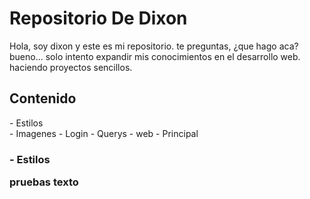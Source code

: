 <h1>
  Repositorio De Dixon
</h1>

<p>
  Hola, soy dixon y este es mi repositorio.
  te preguntas, ¿que hago aca? bueno... solo intento expandir mis conocimientos en el desarrollo web.
  haciendo proyectos sencillos.
</p>

<h2>
Contenido 
</h2>

<p>
- Estilos <br>
- Imagenes
- Login
- Querys
- web
- Principal
</p>

<h3>
- Estilos
<p>
  pruebas texto
 </p>
</h3>
